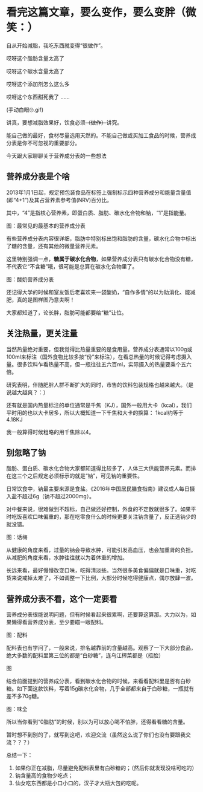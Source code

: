 # 看完这篇文章，要么变作，要么变胖（微笑：）

自从开始减脂，我吃东西就变得“很做作”。


哎呀这个脂肪含量太高了

哎呀这个碳水含量太高了

哎呀这个添加剂怎么这么多

哎呀这个东西甜死我了
……
  
(手动白眼🙄️.gif)

  

讲真，要想减脂效果好，饮食必须<del>（做作）</del>讲究。

能自己做的最好，食材尽量选用天然的。不能自己做或买加工食品的时候，营养成分表是你不可忽视的重要部分。

今天跟大家聊聊关于营养成分表的一些想法

## 营养成分表是个啥

2013年1月1日起，规定预包装食品在标签上强制标示四种营养成分和能量含量值(即“4+1”)及其占营养素参考值(NRV)百分比。

其中，“4”是指核心营养素，即蛋白质、脂肪、碳水化合物和钠，“1”是指能量。

图：最常见的最基本的营养成分表

有些营养成分表内容很详细，脂肪中特别标出饱和脂肪的含量，碳水化合物中标出了糖的含量，还有其他的微量营养元素。

这里特别强调一点，<b>糖属于碳水化合物</b>，如果营养成分表只有碳水化合物没有糖，不代表它“不含糖”哦，很可能是总算在碳水化合物里了。

图：酸奶营养成分表

还记得大学的时候和室友饭后老喜欢来一袋酸奶，“自作多情”的以为助消化、能减肥，真的是图样图乃意夫啊！

大家都知道了，论长胖，脂肪可能都要给“糖”让位。

## 关注热量，更关注量

当然热量绝对重要，但我觉得比热量重要的是食用量。营养成分表通常以100g或100ml来标注（国外食物比较多按“份”来标注），在看总热量的时候记得考虑摄入量。很多饮料乍看热量不高，但一瓶往往五六百ml，实际摄入的热量要乘个五六倍。

研究表明，伴随肥胖人群不断扩大的同时，市售的饮料包装规格也越来越大。（是说越大越爽？：）

还有就是国内热量标注的单位通常是千焦（KJ），国外一般用大卡（kcal），我们平时用的也以大卡居多，所以大概知道一下千焦和大卡的换算：
1kcal约等于4.18KJ

我一般算得时候粗略的用千焦除以4。

## 别忽略了钠

脂肪、蛋白质、碳水化合物大家都知道得比较多了，人体三大供能营养元素。而排在这三个之后规定必须标示的就是“钠”，可见钠的重要性。

日常饮食中，钠最主要来源是食盐。《2016年中国居民膳食指南》建议成人每日摄入盐不超过6g（钠不超过2000mg）。

对中餐来说，很难做到不超标，自己做还好控制，外食的不定数就很多了。如果平时吃饭喜欢口味偏重的，那在吃零食什么的时候更要关注钠含量了，反正选钠少的就没错。

图：话梅

从健康的角度来看，过量的钠会导致水肿，可能引发高血压，也会加重肾的负担。从减肥的角度来看，水肿往往就以为着体重的增加。

长远来看，最好慢慢改变口味，吃得清淡些。当然很多美食偏偏就是口味重，对吃货来说戒掉太难了，不如调整一下比例，大部分时候吃得健康点，偶尔放肆一波。

## 营养成分表不看，这个一定要看

营养成分表很能说明问题，但有时候看起来很累啊，还要算这算那。大力以为，如果懒得看营养成分表，至少要瞄一眼配料。

图：配料

配料表也有学问了，一般来说，排名越靠前的含量越高。观察了一下大部分食品，绝大多数的配料里第三位的都是“白砂糖”，连乌江榨菜都是（捂脸）

图

结合前面提到的营养成分表，看到碳水化合物的时候，来看看配料里是否有白砂糖。如下面这款饮料，写着15g碳水化合物，几乎全部都来自于白砂糖，一瓶就有差不多70g糖。

图：味全

所以当你看到“0脂肪”的时候，别以为可以放心喝不怕胖，还得看看糖的含量。


暂时想不到别的了，就写到这吧，欢迎交流（虽然这么说了你们也没有要跟我交流？？？）

总结一下：
1. 如果你正在减脂，尽量避免配料表里有白砂糖的；（然后你就发现没啥可吃的）
2. 钠含量高的食物少吃点；
3. 仙女吃东西都是小口小口的，汉子才大瓶大包的吃呢。
